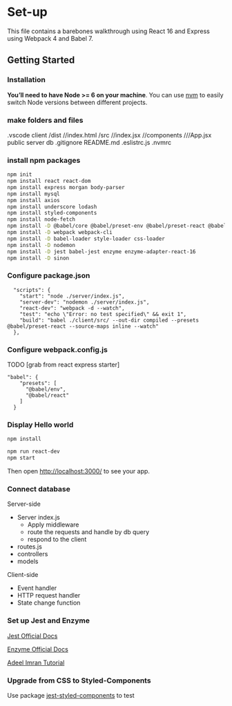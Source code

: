# Set-up
This file contains a barebones walkthrough using React 16 and Express using Webpack 4 and Babel 7.

## Getting Started

### Installation

**You’ll need to have Node >= 6 on your machine**. You can use [nvm](https://github.com/creationix/nvm#installation) to easily switch Node versions between different projects.

### make folders and files
.vscode
client
/dist
//index.html
/src
//index.jsx
//components
///App.jsx
public
server
db
.gitignore
README.md
.eslistrc.js
.nvmrc


### install npm packages

```sh
npm init
npm install react react-dom
npm install express morgan body-parser
npm install mysql
npm install axios
npm install underscore lodash
npm install styled-components
npm install node-fetch
npm install -D @babel/core @babel/preset-env @babel/preset-react @babel/cli @babel/polyfill
npm install -D webpack webpack-cli
npm install -D babel-loader style-loader css-loader
npm install -D nodemon
npm install -D jest babel-jest enzyme enzyme-adapter-react-16
npm install -D sinon
```

### Configure package.json

```
  "scripts": {
    "start": "node ./server/index.js",
    "server-dev": "nodemon ./server/index.js",
    "react-dev": "webpack -d --watch",
    "test": "echo \"Error: no test specified\" && exit 1",
    "build": "babel ./client/src/ --out-dir compiled --presets @babel/preset-react --source-maps inline --watch"
  },
```

### Configure webpack.config.js

TODO [grab from react express starter]

```
"babel": {
    "presets": [
      "@babel/env",
      "@babel/react"
    ]
  }
```

### Display Hello world

```sh
npm install
```

```sh
npm run react-dev
npm start
```

Then open [http://localhost:3000/](http://localhost:3000/) to see your app.

### Connect database

Server-side
- Server index.js 
  - Apply middleware
  - route the requests and handle by db query
  - respond to the client
- routes.js 
- controllers
- models

Client-side
- Event handler
- HTTP request handler
- State change function

### Set up Jest and Enzyme

[Jest Official Docs](https://jestjs.io/docs/en/getting-started)

[Enzyme Official Docs](https://enzymejs.github.io/enzyme/)

[Adeel Imran Tutorial](https://www.freecodecamp.org/news/how-to-combine-webpack-4-and-babel-7-to-create-a-fantastic-react-app-845797e036ff/)

### Upgrade from CSS to Styled-Components

Use package [jest-styled-components](https://github.com/styled-components/jest-styled-components) to test

<br>